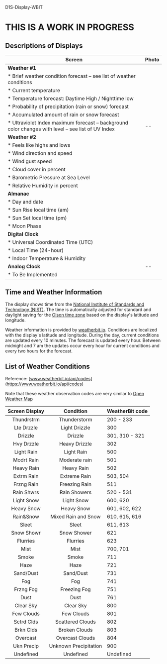 D1S-Display-WBIT

# THIS IS A WORK IN PROGRESS

## Descriptions of Displays

|Screen |Photo |
|--|--|
|**Weather #1** |  |
|  * Brief weather condition forecast – see list of weather conditions | |
|  * Current temperature | |
|  * Temperature forecast: Daytime High / Nighttime low  | |
|  * Probability of precipitation (rain or snow) forecast | |
|  * Accumulated amount of rain or snow forecast | |
|  * Ultraviolet Index maximum forecast – background color changes with level – see list of UV Index | -- |
|**Weather #2**| |
| * Feels like highs and lows| |
| * Wind direction and speed| |
| * Wind gust speed | |
| * Cloud cover in percent| |
| * Barometric Pressure at Sea Level | |
| * Relative Humidity in percent| |
|**Almanac**| |
| * Day and date| |
| * Sun Rise local time (am)| |
| * Sun Set local time (pm)| |
| * Moon Phase |
|**Digital Clock**| |
| * Universal Coordinated Time (UTC) | |
| * Local Time (24-hour)| |
| * Indoor Temperature & Humidity| |
|**Analog Clock**| -- |
| * To Be Implemented | |

## Time and Weather Information
The display shows time from the [National Institute of Standards and Technology (NIST)](https://en.wikipedia.org/wiki/National_Institute_of_Standards_and_Technology). The time is automatically adjusted for standard and daylight saving for the [Olson time zone](https://en.wikipedia.org/wiki/Tz_database) based on the display's latitude and longitude. 

Weather information is provided by [weatherbit.io](https://www.weatherbit.io/). Conditions are localized with the display's latitude and longitude. During the day, current conditions are updated every 10 minutes. The forecast is updated every hour. Between midnight and 7 am the updates occur every hour for current conditions and every two hours for the forecast.

## List of Weather Conditions
Reference: [www.weatherbit.io/api/codes](https://www.weatherbit.io/api/codes)

Note that these weather observation codes are very similar to [Open Weather Map](https://openweathermap.org/weather-conditions)

|Screen Display |Condition | WeatherBit code |
|:---:|:---:|----|
|Thundrstrm |Thunderstorm | 200 - 233 |
|Lte Drzzle |Light Drizzle |300|
|Drizzle |Drizzle | 301, 310 - 321 |
|Hvy Drzzle |Heavy Drizzle |302|
|Light Rain  |Light Rain  |500|
|Modrt Rain |Moderate rain |501|
|Heavy Rain |Heavy Rain |502|
|Extrm Rain |Extreme Rain | 503, 504 |
|Frzng Rain |Freezing Rain |511|
|Rain Shwrs |Rain Showers | 520 - 531 |
|Light Snow |Light Snow | 600, 620 |
|Heavy Snow |Heavy Snow | 601, 602, 622 |
|Rain&Snow |Mixed Rain and Snow |610, 615, 616|
|Sleet |Sleet |611, 613|
|Snow Showr|Snow Shower|621|
|Flurries |Flurries|623|
|Mist |Mist |700, 701|
|Smoke |Smoke |711|
|Haze |Haze |721|
|Sand/Dust |Sand/Dust |731|
|Fog |Fog |741|
|Frzng Fog |Freezing Fog |751|
|Dust |Dust |761|
|Clear Sky |Clear Sky |800|
|Few Clouds |Few Clouds |801|
|Sctrd Clds |Scattered Clouds |802|
|Brkn Clds |Broken Clouds |803|
|Overcast |Overcast Clouds |804|
|Ukn Precip |Unknown Precipitation |900|
|Undefined |Undefined |Undefined|

